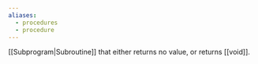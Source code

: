 ```yaml
---
aliases:
  - procedures
  - procedure
---
```

[[Subprogram|Subroutine]] that either returns no value, or returns [[void]].